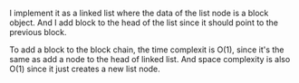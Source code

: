 I implement it as a linked list where the data of the list node is a block object. And I add block to the head of the list since it should point to the previous block.

To add a block to the block chain, the time complexit is O(1), since it's the same as add a node to the head of linked list. And space complexity is also O(1) since it just creates a new list node.